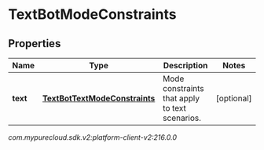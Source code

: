# TextBotModeConstraints


## Properties

| Name | Type | Description | Notes |
| ------------ | ------------- | ------------- | ------------- |
| **text** | [**TextBotTextModeConstraints**](TextBotTextModeConstraints) | Mode constraints that apply to text scenarios. |  [optional] |




_com.mypurecloud.sdk.v2:platform-client-v2:216.0.0_
